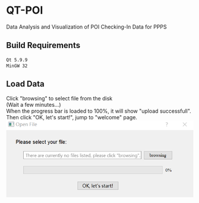 # QT-POI
Data Analysis and Visualization of POI Checking-In Data for PPPS
## Build Requirements
```
Qt 5.9.9
MinGW 32
```
## Load Data
Click "browsing" to select file from the disk   
     (Wait a few minutes...)   
When the progress bar is loaded to 100%, it will show "upload successfull".   
Then click "OK, let's start!", jump to "welcome" page.
![image](https://github.com/Jzyz-Q/QT-POI/blob/main/image/open.png?raw=true)
